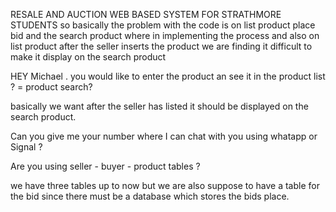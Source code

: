 RESALE AND AUCTION WEB BASED SYSTEM FOR STRATHMORE STUDENTS
so basically the problem with the code is on list product place bid and the search product where in implementing the process and also on list product after the seller inserts the product we are finding it difficult to make it display on the search product

HEY Michael . you would like to enter the product an see it in the product list ? = product search?

basically we want after the seller has listed it should be displayed on the search product.

Can you give me your number where I can chat with you using whatapp or Signal ? 

Are you using seller - buyer - product tables ? 

we have three tables up to now but we are also suppose to have a table for the bid since there must be a database which stores the bids place.
